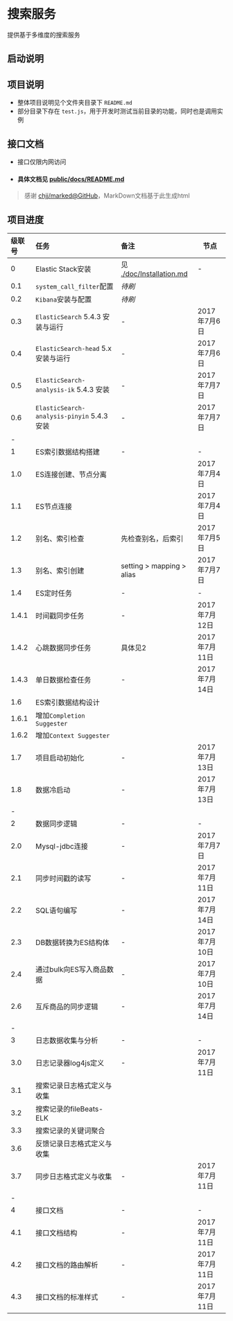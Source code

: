 
# 搜索服务
提供基于多维度的搜索服务

## 启动说明

## 项目说明
- 整体项目说明见个文件夹目录下 `README.md`
- 部分目录下存在 `test.js`，用于开发时测试当前目录的功能，同时也是调用实例

## 接口文档
- 接口仅限内网访问
- #### 具体文档见 [public/docs/README.md](./public/docs/README.md)

> 感谢 [chjj/marked@GitHub](https://github.com/chjj/marked)，MarkDown文档基于此生成html

## 项目进度

|级联号|任务|备注|节点|
|:---|:---|:---|---|
|0|Elastic Stack安装|见 [./doc/Installation.md](https://github.com/diandainfo/search_api_server/blob/master/doc/Installation.md)|-|
|0.1|`system_call_filter`配置|*待刷*||
|0.2|`Kibana`安装与配置|*待刷*||
|0.3|`ElasticSearch` 5.4.3 安装与运行|-|2017年7月6日|
|0.4|`ElasticSearch-head` 5.x 安装与运行|-|2017年7月6日|
|0.5|`ElasticSearch-analysis-ik` 5.4.3 安装|-|2017年7月7日|
|0.6|`ElasticSearch-analysis-pinyin` 5.4.3 安装|-|2017年7月7日|
|-||||
|1|ES索引数据结构搭建|-|-|
|1.0|ES连接创建、节点分离||2017年7月4日|
|1.1|ES节点连接||2017年7月4日|
|1.2|别名、索引检查|先检查别名，后索引|2017年7月5日|
|1.3|别名、索引创建|setting > mapping > alias|2017年7月7日|
|1.4|ES定时任务|-|-|
|1.4.1|时间戳同步任务|-|2017年7月12日|
|1.4.2|心跳数据同步任务|具体见2|2017年7月11日|
|1.4.3|单日数据检查任务|-|2017年7月14日|
|1.6|ES索引数据结构设计|||
|1.6.1|增加`Completion Suggester`|||
|1.6.2|增加`Context Suggester`|||
|1.7|项目启动初始化|-|2017年7月13日|
|1.8|数据冷启动|-|2017年7月13日|
|-||||
|2|数据同步逻辑|-|-|
|2.0|Mysql-jdbc连接|-|2017年7月7日|
|2.1|同步时间戳的读写|-|2017年7月11日|
|2.2|SQL语句编写|-|2017年7月14日|
|2.3|DB数据转换为ES结构体|-|2017年7月10日|
|2.4|通过bulk向ES写入商品数据|-|2017年7月10日|
|2.6|互斥商品的同步逻辑|-|2017年7月14日|
|-||||
|3|日志数据收集与分析|-|-|
|3.0|日志记录器log4js定义|-|2017年7月11日|
|3.1|搜索记录日志格式定义与收集|||
|3.2|搜索记录的fileBeats-ELK|||
|3.3|搜索记录的关键词聚合|||
|3.6|反馈记录日志格式定义与收集|||
|3.7|同步日志格式定义与收集|-|2017年7月11日|
|-||||
|4|接口文档|-|-|
|4.1|接口文档结构|-|2017年7月11日|
|4.2|接口文档的路由解析|-|2017年7月11日|
|4.3|接口文档的标准样式|-|2017年7月11日|